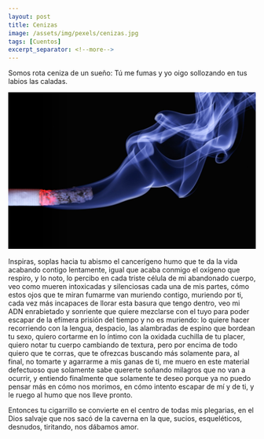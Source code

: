 ```yaml
---
layout: post
title: Cenizas
image: /assets/img/pexels/cenizas.jpg
tags: [Cuentos]
excerpt_separator: <!--more-->
---
```


Somos rota ceniza de un sueño: Tú me fumas y yo oigo sollozando en tus labios las caladas.

<!--more-->

[![cenizas](/assets/img/pexels/cenizas.jpg)](/assets/img/pexels/cenizas.jpg)

Inspiras, soplas hacia tu abismo el cancerígeno humo que te da la vida acabando contigo lentamente, igual que acaba conmigo el oxígeno que respiro, y lo noto, lo percibo en cada triste célula de mi abandonado cuerpo, veo como mueren intoxicadas y silenciosas cada una de mis partes, cómo estos ojos que te miran fumarme van muriendo contigo, muriendo por ti, cada vez más incapaces de llorar esta basura que tengo dentro, veo mi ADN enrabietado y sonriente que quiere mezclarse con el tuyo para poder escapar de la efímera prisión del tiempo y no es muriendo: lo quiere hacer recorriendo con la lengua, despacio, las alambradas de espino que bordean tu sexo, quiero cortarme en lo íntimo con la oxidada cuchilla de tu placer, quiero notar tu cuerpo cambiando de textura, pero por encima de todo quiero que te corras, que te ofrezcas buscando más solamente para, al final, no tomarte y agarrarme a mis ganas de ti, me muero en este material defectuoso que solamente sabe quererte soñando milagros que no van a ocurrir, y entiendo finalmente que solamente te deseo porque ya no puedo pensar más en cómo nos morimos, en cómo intento escapar de mí y de ti, y le ruego al humo que nos lleve pronto.

Entonces tu cigarrillo se convierte en el centro de todas mis plegarias, en el Dios salvaje que nos sacó de la caverna en la que, sucios, esqueléticos, desnudos, tiritando, nos dábamos amor.
